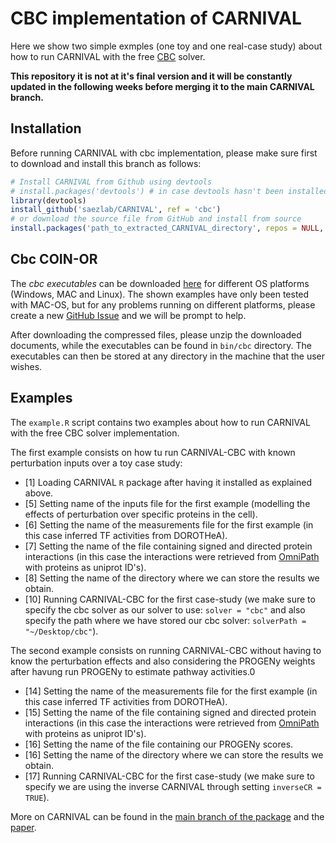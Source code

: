# CBC implementation of CARNIVAL


Here we show two simple exmples (one toy and one real-case study) about how to run CARNIVAL with the free [CBC](https://projects.coin-or.org/Cbc) solver.

**This repository it is not at it's final version and it will be constantly updated in the following weeks before merging it to the main
CARNIVAL branch.**

## Installation

Before running CARNIVAL with cbc implementation, please make sure first to download and install this branch as follows:

```R
# Install CARNIVAL from Github using devtools
# install.packages('devtools') # in case devtools hasn't been installed
library(devtools)
install_github('saezlab/CARNIVAL', ref = 'cbc')
# or download the source file from GitHub and install from source
install.packages('path_to_extracted_CARNIVAL_directory', repos = NULL, type="source")
```

## Cbc COIN-OR

The *cbc executables* can be downloaded [here](https://bintray.com/coin-or/download/Cbc/) for different OS platforms (Windows, MAC and Linux). 
The shown examples have only been tested with MAC-OS, but for any problems running on different platforms, please create a new 
[GitHub Issue](https://github.com/saezlab/CARNIVAL/issues) and we will be prompt to help.

After downloading the compressed files, please unzip the downloaded documents, while the executables can be found in `bin/cbc` directory. The
executables can then be stored at any directory in the machine that the user wishes.

## Examples

The `example.R` script contains two examples about how to run CARNIVAL with the free CBC solver implementation.

The first example consists on how tu run CARNIVAL-CBC with known perturbation inputs over a toy case study:

+ [1] Loading CARNIVAL `R` package after having it installed as explained above.
+ [5] Setting name of the inputs file for the first example (modelling the effects of perturbation over specific proteins in the cell).
+ [6] Setting the name of the measurements file for the first example (in this case inferred TF activities from DOROTHeA).
+ [7] Setting the name of the file containing signed and directed protein interactions (in this case the interactions were retrieved from [OmniPath](http://omnipathdb.org/) with proteins as uniprot ID's).
+ [8] Setting the name of the directory where we can store the results we obtain.
+ [10] Running CARNIVAL-CBC for the first case-study (we make sure to specify the cbc solver as our solver to use: `solver = "cbc"` and also specify the path where we have stored our cbc solver: `solverPath = "~/Desktop/cbc"`).

The second example consists on running CARNIVAL-CBC without having to know the perturbation effects and also considering the PROGENy weights
after havung run PROGENy to estimate pathway activities.0

+ [14] Setting the name of the measurements file for the first example (in this case inferred TF activities from DOROTHeA).
+ [15] Setting the name of the file containing signed and directed protein interactions (in this case the interactions were retrieved from [OmniPath](http://omnipathdb.org/) with proteins as uniprot ID's).
+ [16] Setting the name of the file containing our PROGENy scores.
+ [16] Setting the name of the directory where we can store the results we obtain.
+ [17] Running CARNIVAL-CBC for the first case-study (we make sure to specify we are using the inverse CARNIVAL through setting `inverseCR = TRUE`).

More on CARNIVAL can be found in the [main branch of the package](https://github.com/saezlab/CARNIVAL) and the [paper](https://www.biorxiv.org/content/10.1101/541888v2.full).
